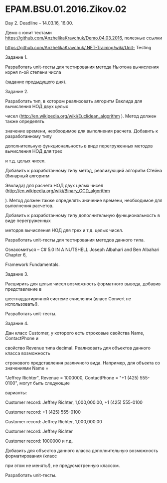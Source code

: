 # EPAM.BSU.01.2016.Zikov.02
Day 2.
Deadline – 14.03.16, 16.00.

Демо с юнит тестами https://github.com/AnzhelikaKravchuk/Demo.04.03.2016, полезные ссылки

https://github.com/AnzhelikaKravchuk/.NET-Training/wiki/Unit- Testing

Задание 1.

Разработать unit-тесты для тестирования метода Ньютона вычисления корня n-ой степени числа

(задание предыдущего дня).

Задание 2.

Разработать тип, в котором реализовать алгоритм Евклида для вычисления НОД двух целых

чисел (http://en.wikipedia.org/wiki/Euclidean_algorithm ). Метод должен также определять

значение времени, необходимое для выполнения расчета. Добавить к разработанному типу

дополнительную функциональность в виде перегруженных методов вычисления НОД для трех

и т.д. целых чисел.

Добавить к разработанному типу метод, реализующий алгоритм Стейна (бинарный алгоритм

Эвклида) для расчета НОД двух целых чисел (http://en.wikipedia.org/wiki/Binary_GCD_algorithm

). Метод должен также определять значение времени, необходимое для выполнения расчетов.

Добавить к разработанному типу дополнительную функциональность в виде перегруженных

методов вычисления НОД для трех и т.д. целых чисел.

Разработать unit-тесты для тестирования методов данного типа.

Ознакомиться – C# 5.0 IN A NUTSHELL Joseph Albahari and Ben Albahari Chapter 6,

Framework Fundamentals.

Задание 3.

Расширить для целых чисел возможность форматного вывода, добавив представление в

шестнадцатиричной системе счисления (класс Convert не использовать!).

Разработать unit-тесты.

Задание 4.

Дан класс Customer, у которого есть строковые свойства Name, ContactPhone и

свойство Revenue типа decimal. Реализовать для объектов данного класса возможность

строкового представления различного вида. Например, для объекта со значениями Name =

&quot;Jeffrey Richter&quot;, Revenue = 1000000, ContactPhone = &quot;+1 (425) 555-0100&quot;, могут быть следующие

варианты:

Customer record: Jeffrey Richter, 1,000,000.00, +1 (425) 555-0100

Customer record: +1 (425) 555-0100

Customer record: Jeffrey Richter, 1,000,000.00

Customer record: Jeffrey Richter

Customer record: 1000000 и т.д.

Добавить для объектов данного класса дополнительную возможность форматирования (класс

при этом не менять!), не предусмотренную классом.

Разработать unit-тесты.
